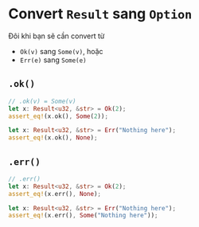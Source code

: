 # Convert `Result` sang `Option`

Đôi khi bạn sẽ cần convert từ 
- `Ok(v)` sang `Some(v)`, hoặc
- `Err(e)` sang `Some(e)`

## `.ok()`

```rust
// .ok(v) = Some(v)
let x: Result<u32, &str> = Ok(2);
assert_eq!(x.ok(), Some(2));

let x: Result<u32, &str> = Err("Nothing here");
assert_eq!(x.ok(), None);
```

## `.err()`

```rust
// .err()
let x: Result<u32, &str> = Ok(2);
assert_eq!(x.err(), None);

let x: Result<u32, &str> = Err("Nothing here");
assert_eq!(x.err(), Some("Nothing here"));
```
